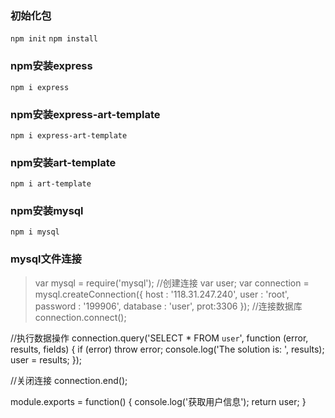 ### 初始化包 
`npm init`
`npm install` 
### npm安装express 
`npm i express`
### npm安装express-art-template
`npm i express-art-template`
### npm安装art-template
`npm i art-template`
### npm安装mysql
`npm i mysql`
### mysql文件连接
> var mysql = require('mysql');
//创建连接
var user;
var connection = mysql.createConnection({
  host     : '118.31.247.240',
  user     : 'root',
  password : '199906',
  database : 'user',
  prot:3306
});
 //连接数据库
connection.connect();
 
//执行数据操作
connection.query('SELECT * FROM `user`', function (error, results, fields) {
  if (error) throw error;
  console.log('The solution is: ', results);
  user = results;
});

//关闭连接
connection.end();

module.exports = function() {
  console.log('获取用户信息');
  return user;
}